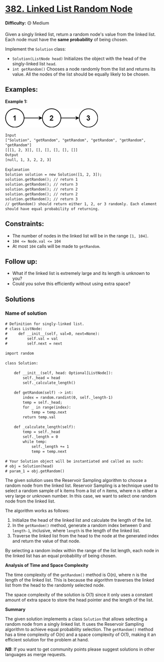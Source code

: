 # [382. Linked List Random Node](https://leetcode.com/problems/linked-list-random-node/)

**Difficulty:** :yellow_circle: Medium

Given a singly linked list, return a random node's value from the linked list. Each node must have the **same probability** of being chosen.

Implement the `Solution` class:

- `Solution(ListNode head)` Initializes the object with the head of the singly-linked list `head`.
- `int getRandom()` Chooses a node randomly from the list and returns its value. All the nodes of the list should be equally likely to be chosen.

## Examples:

**Example 1:**

![046_01.jpg](./resources/046_01.jpg)

```
Input
["Solution", "getRandom", "getRandom", "getRandom", "getRandom", "getRandom"]
[[[1, 2, 3]], [], [], [], [], []]
Output
[null, 1, 3, 2, 2, 3]

Explanation
Solution solution = new Solution([1, 2, 3]);
solution.getRandom(); // return 1
solution.getRandom(); // return 3
solution.getRandom(); // return 2
solution.getRandom(); // return 2
solution.getRandom(); // return 3
// getRandom() should return either 1, 2, or 3 randomly. Each element should have equal probability of returning.

```

## Constraints:

- The number of nodes in the linked list will be in the range `[1, 104]`.
- `104 <= Node.val <= 104`
- At most `104` calls will be made to `getRandom`.

## Follow up:

- What if the linked list is extremely large and its length is unknown to you?
- Could you solve this efficiently without using extra space?

## Solutions

### Name of solution 

```python3
# Definition for singly-linked list.
# class ListNode:
#     def __init__(self, val=0, next=None):
#         self.val = val
#         self.next = next

import random

class Solution:

    def __init__(self, head: Optional[ListNode]):
        self._head = head
        self._calculate_length()

    def getRandom(self) -> int:
        index = random.randint(0, self._length-1)
        temp = self._head;
        for _ in range(index):
            temp = temp.next
        return temp.val

    def _calculate_length(self):
        temp = self._head
        self._length = 0
        while temp:
            self._length += 1
            temp = temp.next

# Your Solution object will be instantiated and called as such:
# obj = Solution(head)
# param_1 = obj.getRandom()
```

The given solution uses the Reservoir Sampling algorithm to choose a random node from the linked list. Reservoir Sampling is a technique used to select a random sample of k items from a list of n items, where n is either a very large or unknown number. In this case, we want to select one random node from the linked list.

The algorithm works as follows:
1. Initialize the head of the linked list and calculate the length of the list.
2. In the `getRandom()` method, generate a random index between 0 and `length-1`, inclusive, where `length` is the length of the linked list.
3. Traverse the linked list from the head to the node at the generated index and return the value of that node.

By selecting a random index within the range of the list length, each node in the linked list has an equal probability of being chosen.

**Analysis of Time and Space Complexity**

The time complexity of the `getRandom()` method is O(n), where n is the length of the linked list. This is because the algorithm traverses the linked list from the head to the randomly selected node.

The space complexity of the solution is O(1) since it only uses a constant amount of extra space to store the head pointer and the length of the list.

**Summary**

The given solution implements a class `Solution` that allows selecting a random node from a singly linked list. It uses the Reservoir Sampling algorithm to achieve equal probability selection. The `getRandom()` method has a time complexity of O(n) and a space complexity of O(1), making it an efficient solution for the problem at hand.


***NB***: If you want to get community points please suggest solutions in other languages as merge requests.
